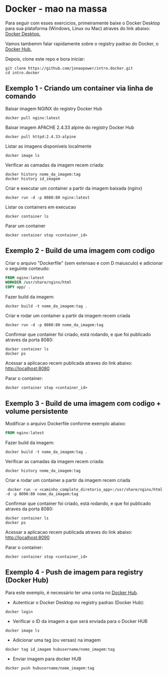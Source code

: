 # Docker - mao na massa

Para seguir com esses exercicios, primeiramente baixe o Docker Desktop para sua plataforma (Windows, Linux ou Mac) atraves do link abaixo:
[Docker Desktop.](https://www.docker.com/products/docker-desktop)

Vamos tambemm falar rapidamente sobre o registry padrao do Docker, o [Docker Hub.](https://hub.docker.com)

Depois, clone este repo e bora iniciar:

```console
git clone https://github.com/jonaopower/intro.docker.git
cd intro.docker
```

## Exemplo 1 - Criando um container via linha de comando

Baixar imagem NGINX do registry Docker Hub

```console
docker pull nginx:latest
```

Baixar imagem APACHE 2.4.33 alpine do registry Docker Hub

```console
docker pull httpd:2.4.33-alpine
```

Listar as imagens disponiveis localmente

```console
docker image ls
```

Verificar as camadas da imagem recem criada:

```console
docker history nome_da_imagem:tag
docker history id_imagem
```

Criar e executar um container a partir da imagem baixada (nginx)

```console
docker run -d -p 8080:80 nginx:latest
```

Listar os containers em execucao

```console
docker container ls
```

Parar um container

```console
docker container stop <container_id>
```

## Exemplo 2 - Build de uma imagem com codigo

Criar o arquivo "Dockerfile" (sem extensao e com D maiusculo) e adicionar o seguinte conteudo:

```Dockerfile
FROM nginx:latest
WORKDIR /usr/share/nginx/html
COPY app/ .
```

Fazer build da imagem:

```console
docker build -t nome_da_imagem:tag .
```

Criar e rodar um container a partir da imagem recem criada

```console
docker run -d -p 8080:80 nome_da_imagem:tag
```

Confirmar que container foi criado, está rodando, e que foi publicado atraves da porta 8080:

```console
docker container ls
docker ps
```

Acessar a aplicacao recem publicada atraves do link abaixo:
[http://localhost:8080](http://localhost:8080)

Parar o container:

```console
docker container stop <container_id>
```

## Exemplo 3 - Build de uma imagem com codigo + volume persistente

Modificar o arquivo Dockerfile conforme exemplo abaixo:

```Dockerfile
FROM nginx:latest
```

Fazer build da imagem:

```console
docker build -t nome_da_imagem:tag .
```

Verificar as camadas da imagem recem criada:

```console
docker history nome_da_imagem:tag
```

Criar e rodar um container a partir da imagem recem criada

```console
 docker run -v <caminho_completo_diretorio_app>:/usr/share/nginx/html -d -p 8090:80 nome_da_imagem:tag
```

Confirmar que container foi criado, está rodando, e que foi publicado atraves da porta 8080:

```console
docker container ls
docker ps
```

Acessar a aplicacao recem publicada atraves do link abaixo:
[http://localhost:8090](http://localhost:8090)

Parar o container:

```console
docker container stop <container_id>
```

## Exemplo 4 - Push de imagem para registry (Docker Hub)

Para este exemplo, é necessário ter uma conta no [Docker Hub](https://hub.docker.com).

- Autenticar o Docker Desktop no registry padrao (Docker Hub):

```console
docker login
```

- Verificar o ID da imagem a que será enviada para o Docker HUB

```console
docker image ls
```

- Adicionar uma tag (ou versao) na imagem

```console
docker tag id_imagem hubusername/nome_imagem:tag
```

- Enviar imagem para docker HUB

```console
docker push hubusername/nome_imagem:tag
```
